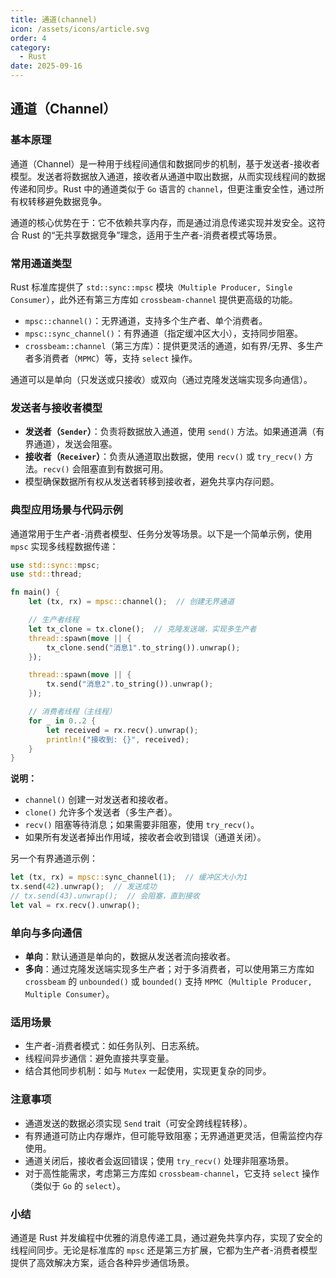 ```yaml
---
title: 通道(channel)
icon: /assets/icons/article.svg
order: 4
category:
  - Rust
date: 2025-09-16
---
```


## 通道（Channel）

### 基本原理

通道（Channel）是一种用于线程间通信和数据同步的机制，基于发送者-接收者模型。发送者将数据放入通道，接收者从通道中取出数据，从而实现线程间的数据传递和同步。Rust 中的通道类似于 `Go` 语言的 `channel`，但更注重安全性，通过所有权转移避免数据竞争。

通道的核心优势在于：它不依赖共享内存，而是通过消息传递实现并发安全。这符合 Rust 的“无共享数据竞争”理念，适用于生产者-消费者模式等场景。

### 常用通道类型

Rust 标准库提供了 `std::sync::mpsc` 模块`（Multiple Producer, Single Consumer`），此外还有第三方库如 `crossbeam-channel` 提供更高级的功能。

- `mpsc::channel()`：无界通道，支持多个生产者、单个消费者。
- `mpsc::sync_channel()`：有界通道（指定缓冲区大小），支持同步阻塞。
- `crossbeam::channel`（第三方库）：提供更灵活的通道，如有界/无界、多生产者多消费者（`MPMC`）等，支持 `select` 操作。

通道可以是单向（只发送或只接收）或双向（通过克隆发送端实现多向通信）。

### 发送者与接收者模型

- **发送者（`Sender`）**：负责将数据放入通道，使用 `send()` 方法。如果通道满（有界通道），发送会阻塞。
- **接收者（`Receiver`）**：负责从通道取出数据，使用 `recv()` 或 `try_recv()` 方法。`recv()` 会阻塞直到有数据可用。
- 模型确保数据所有权从发送者转移到接收者，避免共享内存问题。

### 典型应用场景与代码示例

通道常用于生产者-消费者模型、任务分发等场景。以下是一个简单示例，使用 `mpsc` 实现多线程数据传递：

```rust
use std::sync::mpsc;
use std::thread;

fn main() {
    let (tx, rx) = mpsc::channel();  // 创建无界通道

    // 生产者线程
    let tx_clone = tx.clone();  // 克隆发送端，实现多生产者
    thread::spawn(move || {
        tx_clone.send("消息1".to_string()).unwrap();
    });

    thread::spawn(move || {
        tx.send("消息2".to_string()).unwrap();
    });

    // 消费者线程（主线程）
    for _ in 0..2 {
        let received = rx.recv().unwrap();
        println!("接收到: {}", received);
    }
}
```

**说明：**
- `channel()` 创建一对发送者和接收者。
- `clone()` 允许多个发送者（多生产者）。
- `recv()` 阻塞等待消息；如果需要非阻塞，使用 `try_recv()`。
- 如果所有发送者掉出作用域，接收者会收到错误（通道关闭）。

另一个有界通道示例：

```rust
let (tx, rx) = mpsc::sync_channel(1);  // 缓冲区大小为1
tx.send(42).unwrap();  // 发送成功
// tx.send(43).unwrap();  // 会阻塞，直到接收
let val = rx.recv().unwrap();
```

### 单向与多向通信

- **单向**：默认通道是单向的，数据从发送者流向接收者。
- **多向**：通过克隆发送端实现多生产者；对于多消费者，可以使用第三方库如 `crossbeam` 的 `unbounded()` 或 `bounded()` 支持 `MPMC`（`Multiple Producer, Multiple Consumer`）。

### 适用场景

- 生产者-消费者模式：如任务队列、日志系统。
- 线程间异步通信：避免直接共享变量。
- 结合其他同步机制：如与 `Mutex` 一起使用，实现更复杂的同步。

### 注意事项

- 通道发送的数据必须实现 `Send` trait（可安全跨线程转移）。
- 有界通道可防止内存爆炸，但可能导致阻塞；无界通道更灵活，但需监控内存使用。
- 通道关闭后，接收者会返回错误；使用 `try_recv()` 处理非阻塞场景。
- 对于高性能需求，考虑第三方库如 `crossbeam-channel`，它支持 `select` 操作（类似于 `Go` 的 `select`）。

### 小结

通道是 Rust 并发编程中优雅的消息传递工具，通过避免共享内存，实现了安全的线程间同步。无论是标准库的 `mpsc` 还是第三方扩展，它都为生产者-消费者模型提供了高效解决方案，适合各种异步通信场景。
